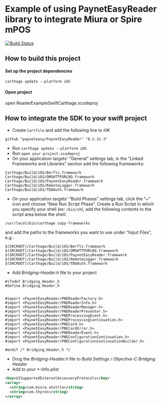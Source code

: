 # Example of using PaynetEasyReader library to integrate Miura or Spire mPOS

[![Build Status](https://travis-ci.org/payneteasy/ReaderExampleSwiftCarthage.svg?branch=master)](https://travis-ci.org/payneteasy/ReaderExampleSwiftCarthage)

## How to build this project

#### Set up the project dependencies

```
carthage update --platform iOS
```

#### Open project

open ReaderExampleSwiftCarthage.xcodeproj

## How to integrate the SDK to your swift project

* Create `Cartfile` and add the following line to itЖ
```
github "payneteasy/PaynetEasyReader" "0.2.31-3"
```
* Run `carthage update --platform iOS`
* Run `open your-project.xcodeproj`
* On your application targets’ “General” settings tab, in the “Linked Frameworks and Libraries” section add the following frameworks:
```
Carthage/Build/iOS/BerTlv.framework
Carthage/Build/iOS/OMGHTTPURLRQ.framework
Carthage/Build/iOS/PaynetEasyReader.framework
Carthage/Build/iOS/RemoteLogger.framework
Carthage/Build/iOS/TDOAuth.framework
```
* On your application targets’ “Build Phases” settings tab, click the “+” icon and choose “New Run Script Phase”. Create a Run Script in which you specify your shell (ex: `/bin/sh`), add the following contents to the script area below the shell:

```sh
/usr/local/bin/carthage copy-frameworks
```

and add the paths to the frameworks you want to use under “Input Files”, e.g.:

```
$(SRCROOT)/Carthage/Build/iOS/BerTlv.framework
$(SRCROOT)/Carthage/Build/iOS/OMGHTTPURLRQ.framework
$(SRCROOT)/Carthage/Build/iOS/PaynetEasyReader.framework
$(SRCROOT)/Carthage/Build/iOS/RemoteLogger.framework
$(SRCROOT)/Carthage/Build/iOS/TDOAuth.framework
```
  
* Add *Bridging-Header.h* file to your project
```obj-c
#ifndef Bridging_Header_h
#define Bridging_Header_h


#import <PaynetEasyReader/PNEReaderFactory.h>
#import <PaynetEasyReader/PNEReaderInfo.h>
#import <PaynetEasyReader/PNEReaderManager.h>
#import <PaynetEasyReader/PNEReaderPresenter.h>
#import <PaynetEasyReader/PNEProcessingEvent.h>
#import <PaynetEasyReader/PNEProcessingContinuation.h>
#import <PaynetEasyReader/PNECard.h>
#import <PaynetEasyReader/PNECardError.h>
#import <PaynetEasyReader/PNEReaderEvent.h>
#import <PaynetEasyReader/PNEConfigurationContinuation.h>
#import <PaynetEasyReader/PNEConfigurationContinuationBuilder.h>

#endif /* Bridging_Header_h */
```

* Drug the *Bridging-Header.h* file to *Build Settings / Objective-C Bridging Header*
* Add to your *-Info.plist
```xml
<key>UISupportedExternalAccessoryProtocols</key>
<array>
  <string>com.miura.shuttle</string>
  <string>com.thyron</string>
</array>
```
